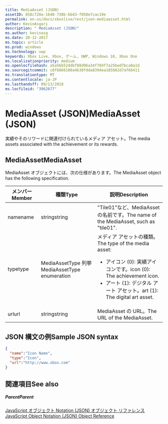 ```yaml
---
title: MediaAsset (JSON)
assetID: 858c720a-1648-738b-bb43-f050e7cac19e
permalink: en-us/docs/xboxlive/rest/json-mediaasset.html
author: KevinAsgari
description: " MediaAsset (JSON)"
ms.author: kevinasg
ms.date: 20-12-2017
ms.topic: article
ms.prod: windows
ms.technology: uwp
keywords: Xbox Live, Xbox, ゲーム, UWP, Windows 10, Xbox One
ms.localizationpriority: medium
ms.openlocfilehash: a5a56b524dbf88d96a34f769f7a25bed7bca8a1d
ms.sourcegitcommit: c8f6866100a4b38fdda8394ea185b02d7af66411
ms.translationtype: MT
ms.contentlocale: ja-JP
ms.lasthandoff: 09/13/2018
ms.locfileid: "3962677"
---
```

# <a name="mediaasset-json"></a><span data-ttu-id="bdb6c-104">MediaAsset (JSON)</span><span class="sxs-lookup"><span data-stu-id="bdb6c-104">MediaAsset (JSON)</span></span>
<span data-ttu-id="bdb6c-105">実績やそのリワードに関連付けられているメディア アセット。</span><span class="sxs-lookup"><span data-stu-id="bdb6c-105">The media assets associated with the achievement or its rewards.</span></span>
<a id="ID4EN"></a>


## <a name="mediaasset"></a><span data-ttu-id="bdb6c-106">MediaAsset</span><span class="sxs-lookup"><span data-stu-id="bdb6c-106">MediaAsset</span></span>

<span data-ttu-id="bdb6c-107">MediaAsset オブジェクトには、次の仕様があります。</span><span class="sxs-lookup"><span data-stu-id="bdb6c-107">The MediaAsset object has the following specification.</span></span>

| <span data-ttu-id="bdb6c-108">メンバー</span><span class="sxs-lookup"><span data-stu-id="bdb6c-108">Member</span></span>| <span data-ttu-id="bdb6c-109">種類</span><span class="sxs-lookup"><span data-stu-id="bdb6c-109">Type</span></span>| <span data-ttu-id="bdb6c-110">説明</span><span class="sxs-lookup"><span data-stu-id="bdb6c-110">Description</span></span>|
| --- | --- | --- |
| <span data-ttu-id="bdb6c-111">name</span><span class="sxs-lookup"><span data-stu-id="bdb6c-111">name</span></span>| <span data-ttu-id="bdb6c-112">string</span><span class="sxs-lookup"><span data-stu-id="bdb6c-112">string</span></span>| <span data-ttu-id="bdb6c-113">"Tile01"など、MediaAsset の名前です。</span><span class="sxs-lookup"><span data-stu-id="bdb6c-113">The name of the MediaAsset, such as "tile01".</span></span>|
| <span data-ttu-id="bdb6c-114">type</span><span class="sxs-lookup"><span data-stu-id="bdb6c-114">type</span></span>| <span data-ttu-id="bdb6c-115">MediaAssetType 列挙</span><span class="sxs-lookup"><span data-stu-id="bdb6c-115">MediaAssetType enumeration</span></span>| <span data-ttu-id="bdb6c-116">メディア アセットの種類。</span><span class="sxs-lookup"><span data-stu-id="bdb6c-116">The type of the media asset:</span></span> <ul><li><span data-ttu-id="bdb6c-117">アイコン (0): 実績アイコンです。</span><span class="sxs-lookup"><span data-stu-id="bdb6c-117">icon (0): The achievement icon.</span></span></li><li><span data-ttu-id="bdb6c-118">アート (1): デジタル アート アセット。</span><span class="sxs-lookup"><span data-stu-id="bdb6c-118">art (1): The digital art asset.</span></span></li></ul> | 
| <span data-ttu-id="bdb6c-119">url</span><span class="sxs-lookup"><span data-stu-id="bdb6c-119">url</span></span>| <span data-ttu-id="bdb6c-120">string</span><span class="sxs-lookup"><span data-stu-id="bdb6c-120">string</span></span>| <span data-ttu-id="bdb6c-121">MediaAsset の URL。</span><span class="sxs-lookup"><span data-stu-id="bdb6c-121">The URL of the MediaAsset.</span></span>|

<a id="ID4EFC"></a>


## <a name="sample-json-syntax"></a><span data-ttu-id="bdb6c-122">JSON 構文の例</span><span class="sxs-lookup"><span data-stu-id="bdb6c-122">Sample JSON syntax</span></span>


```json
{
  "name":"Icon Name",
  "type":"Icon",
  "url":"http://www.xbox.com"
}

```


<a id="ID4EOC"></a>


## <a name="see-also"></a><span data-ttu-id="bdb6c-123">関連項目</span><span class="sxs-lookup"><span data-stu-id="bdb6c-123">See also</span></span>

<a id="ID4EQC"></a>


##### <a name="parent"></a><span data-ttu-id="bdb6c-124">Parent</span><span class="sxs-lookup"><span data-stu-id="bdb6c-124">Parent</span></span>

[<span data-ttu-id="bdb6c-125">JavaScript オブジェクト Notation (JSON) オブジェクト リファレンス</span><span class="sxs-lookup"><span data-stu-id="bdb6c-125">JavaScript Object Notation (JSON) Object Reference</span></span>](atoc-xboxlivews-reference-json.md)

